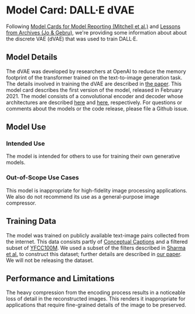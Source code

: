# Model Card: DALL·E dVAE

Following [Model Cards for Model Reporting (Mitchell et al.)](https://arxiv.org/abs/1810.03993) and [Lessons from
Archives (Jo & Gebru)](https://arxiv.org/pdf/1912.10389.pdf), we're providing some information about about the discrete
VAE (dVAE) that was used to train DALL·E.

## Model Details

The dVAE was developed by researchers at OpenAI to reduce the memory footprint of the transformer trained on the
text-to-image generation task. The details involved in training the dVAE are described in [the paper][dalle_paper]. This
model card describes the first version of the model, released in February 2021. The model consists of a convolutional
encoder and decoder whose architectures are described [here](dall_e/encoder.py) and [here](dall_e/decoder.py), respectively.
For questions or comments about the models or the code release, please file a Github issue.

## Model Use

### Intended Use

The model is intended for others to use for training their own generative models.

### Out-of-Scope Use Cases

This model is inappropriate for high-fidelity image processing applications. We also do not recommend its use as a
general-purpose image compressor.

## Training Data

The model was trained on publicly available text-image pairs collected from the internet. This data consists partly of
[Conceptual Captions][cc] and a filtered subset of [YFCC100M][yfcc100m]. We used a subset of the filters described in
[Sharma et al.][cc_paper] to construct this dataset; further details are described in [our paper][dalle_paper]. We will
not be releasing the dataset.

## Performance and Limitations

The heavy compression from the encoding process results in a noticeable loss of detail in the reconstructed images. This
renders it inappropriate for applications that require fine-grained details of the image to be preserved.

[dalle_paper]: https://arxiv.org/abs/2102.12092
[cc]: https://ai.google.com/research/ConceptualCaptions
[cc_paper]: https://www.aclweb.org/anthology/P18-1238/
[yfcc100m]: http://projects.dfki.uni-kl.de/yfcc100m/
